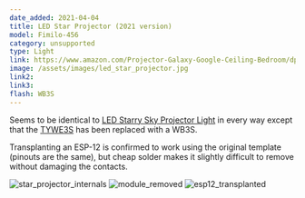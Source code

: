 ```yaml
---
date_added: 2021-04-04
title: LED Star Projector (2021 version)
model: Fimilo-456
category: unsupported
type: Light
link: https://www.amazon.com/Projector-Galaxy-Google-Ceiling-Bedroom/dp/B0892FVLNS/
image: /assets/images/led_star_projector.jpg
link2: 
link3: 
flash: WB3S
---
```

Seems to be identical to [LED Starry Sky Projector Light](https://templates.blakadder.com/led_star_projector.html) in every way except that the [TYWE3S](https://tasmota.github.io/docs/Pinouts/#tywe3s) has been replaced with a WB3S.

Transplanting an ESP-12 is confirmed to work using the original template (pinouts are the same), but cheap solder makes it slightly difficult to remove without damaging the contacts.

![star_projector_internals](https://imgur.com/EDIuw9h)
![module_removed](https://i.imgur.com/mTxgz1s.jpg)
![esp12_transplanted](https://i.imgur.com/2S9k799.jpg)